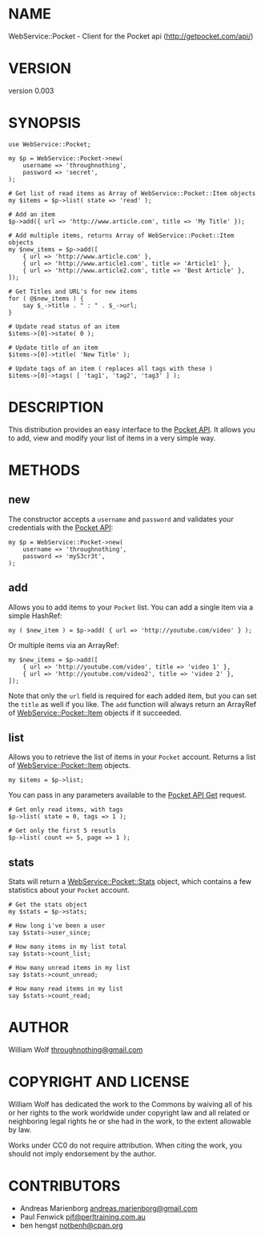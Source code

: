 # NAME

WebService::Pocket - Client for the Pocket api (http://getpocket.com/api/)

# VERSION

version 0.003

# SYNOPSIS

    use WebService::Pocket;

    my $p = WebService::Pocket->new(
        username => 'throughnothing',
        password => 'secret',
    );

    # Get list of read items as Array of WebService::Pocket::Item objects
    my $items = $p->list( state => 'read' );

    # Add an item
    $p->add({ url => 'http://www.article.com', title => 'My Title' });

    # Add multiple items, returns Array of WebService::Pocket::Item objects
    my $new_items = $p->add([
        { url => 'http://www.article.com' },
        { url => 'http://www.article1.com', title => 'Article1' },
        { url => 'http://www.article2.com', title => 'Best Article' },
    ]);

    # Get Titles and URL's for new items
    for ( @$new_items ) {
        say $_->title . " : " . $_->url;
    }

    # Update read status of an item
    $items->[0]->state( 0 );

    # Update title of an item
    $items->[0]->title( 'New Title' );

    # Update tags of an item ( replaces all tags with these )
    $items->[0]->tags( [ 'tag1', 'tag2', 'tag3' ] );

# DESCRIPTION

This distribution provides an easy interface to the
[Pocket API](http://getpocket.com/api/).  It allows you to add, view and modify
your list of items in a very simple way.

# METHODS

## new

The constructor accepts a `username` and `password` and validates
your credentials with the [Pocket API](http://getpocket.com/api/):

    my $p = WebService::Pocket->new(
        username => 'throughnothing',
        password => 'myS3cr3t',
    );

## add

Allows you to add items to your `Pocket` list.  You can add a single item
via a simple HashRef:

    my ( $new_item ) = $p->add( { url => 'http://youtube.com/video' } );

Or multiple items via an ArrayRef:

    my $new_items = $p->add([
        { url => 'http://youtube.com/video', title => 'video 1' },
        { url => 'http://youtube.com/video2', title => 'video 2' },
    ]);

Note that only the `url` field is required for each added item, but you
can set the `title` as well if you like. The `add` function will always
return an ArrayRef of [WebService::Pocket::Item](http://search.cpan.org/perldoc?WebService::Pocket::Item) objects if it succeeded.

## list

Allows you to retrieve the list of items in your `Pocket` account.  Returns
a list of [WebService::Pocket::Item](http://search.cpan.org/perldoc?WebService::Pocket::Item) objects.

    my $items = $p->list;

You can pass in any parameters available to the
[Pocket API Get](http://getpocket.com/api/docs/\#get) request.

    # Get only read items, with tags
    $p->list( state = 0, tags => 1 );

    # Get only the first 5 resutls
    $p->list( count => 5, page => 1 );

## stats

Stats will return a [WebService::Pocket::Stats](http://search.cpan.org/perldoc?WebService::Pocket::Stats) object, which contains
a few statistics about your `Pocket` account.

    # Get the stats object
    my $stats = $p->stats;

    # How long i've been a user
    say $stats->user_since;

    # How many items in my list total
    say $stats->count_list;

    # How many unread items in my list
    say $stats->count_unread;

    # How many read items in my list
    say $stats->count_read;

# AUTHOR

William Wolf <throughnothing@gmail.com>

# COPYRIGHT AND LICENSE



William Wolf has dedicated the work to the Commons by waiving all of his
or her rights to the work worldwide under copyright law and all related or
neighboring legal rights he or she had in the work, to the extent allowable by
law.

Works under CC0 do not require attribution. When citing the work, you should
not imply endorsement by the author.

# CONTRIBUTORS

- Andreas Marienborg <andreas.marienborg@gmail.com>
- Paul Fenwick <pjf@perltraining.com.au>
- ben hengst <notbenh@cpan.org>
